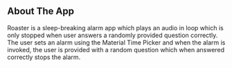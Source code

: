 ## About The App
Roaster is a sleep-breaking alarm app which plays an audio in loop which is only stopped when user answers a randomly provided question correctly. The user sets an 
alarm using the Material Time Picker and when the alarm is invoked, the user is provided with a random question which when answered correctly stops the alarm.
